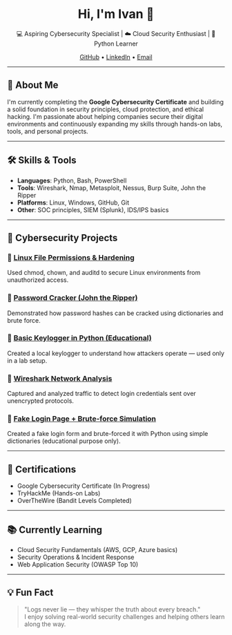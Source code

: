 <h1 align="center">Hi, I'm Ivan 👋</h1>

<p align="center">
  💻 Aspiring Cybersecurity Specialist | ☁️ Cloud Security Enthusiast | 🐍 Python Learner  
</p>

<p align="center">
  <a href="https://github.com/YOUR_USERNAME">GitHub</a> •
  <a href="https://www.linkedin.com/in/iv%C3%A1n-adonis-9b093a337/">LinkedIn</a> •
  <a href="mailto:youremail@example.com">Email</a>
</p>

---

## 🧠 About Me

I'm currently completing the **Google Cybersecurity Certificate** and building a solid foundation in security principles, cloud protection, and ethical hacking. I'm passionate about helping companies secure their digital environments and continuously expanding my skills through hands-on labs, tools, and personal projects.

---

## 🛠️ Skills & Tools

- **Languages**: Python, Bash, PowerShell
- **Tools**: Wireshark, Nmap, Metasploit, Nessus, Burp Suite, John the Ripper
- **Platforms**: Linux, Windows, GitHub, Git
- **Other**: SOC principles, SIEM (Splunk), IDS/IPS basics

---

## 🔐 Cybersecurity Projects

### 🔸 [Linux File Permissions & Hardening](https://github.com/YOUR_USERNAME/linux-hardening)
Used chmod, chown, and auditd to secure Linux environments from unauthorized access.

### 🔸 [Password Cracker (John the Ripper)](https://github.com/YOUR_USERNAME/password-cracker-jtr)
Demonstrated how password hashes can be cracked using dictionaries and brute force.

### 🔸 [Basic Keylogger in Python (Educational)](https://github.com/YOUR_USERNAME/python-keylogger)
Created a local keylogger to understand how attackers operate — used only in a lab setup.

### 🔸 [Wireshark Network Analysis](https://github.com/YOUR_USERNAME/wireshark-capture-analysis)
Captured and analyzed traffic to detect login credentials sent over unencrypted protocols.

### 🔸 [Fake Login Page + Brute-force Simulation](https://github.com/YOUR_USERNAME/fake-login-bruteforce)
Created a fake login form and brute-forced it with Python using simple dictionaries (educational purpose only).

---

## 📄 Certifications

- Google Cybersecurity Certificate (In Progress)
- TryHackMe (Hands-on Labs)
- OverTheWire (Bandit Levels Completed)

---

## 📚 Currently Learning

- Cloud Security Fundamentals (AWS, GCP, Azure basics)
- Security Operations & Incident Response
- Web Application Security (OWASP Top 10)

---

## 💡 Fun Fact
> "Logs never lie — they whisper the truth about every breach."  
> I enjoy solving real-world security challenges and helping others learn along the way.
